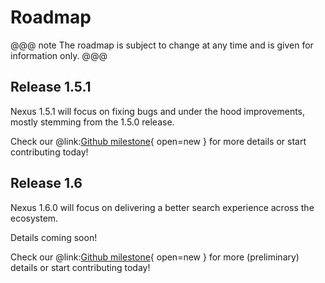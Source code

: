 # Roadmap

@@@ note
The roadmap is subject to change at any time and is given for information only.
@@@

## Release 1.5.1 

Nexus 1.5.1 will focus on fixing bugs and under the hood improvements, mostly stemming from the 1.5.0 release.

Check our @link:[Github milestone](https://github.com/BlueBrain/nexus/milestone/20){ open=new } for more details or start contributing today!

## Release 1.6

Nexus 1.6.0 will focus on delivering a better search experience across the ecosystem.

Details coming soon!

Check our @link:[Github milestone](https://github.com/BlueBrain/nexus/milestone/19){ open=new } for more (preliminary) details or start contributing today!
